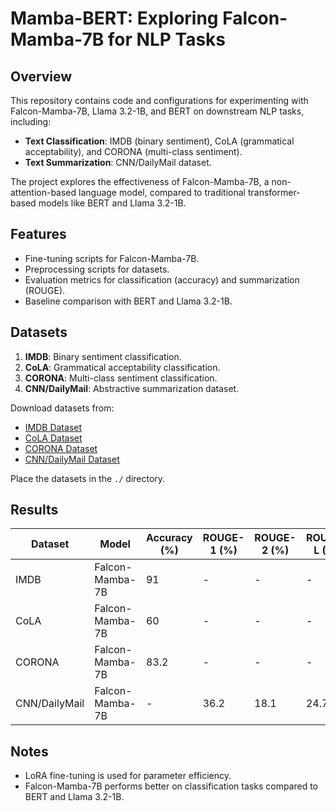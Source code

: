 # Mamba-BERT: Exploring Falcon-Mamba-7B for NLP Tasks

## Overview
This repository contains code and configurations for experimenting with Falcon-Mamba-7B, Llama 3.2-1B, and BERT on downstream NLP tasks, including:
- **Text Classification**: IMDB (binary sentiment), CoLA (grammatical acceptability), and CORONA (multi-class sentiment).
- **Text Summarization**: CNN/DailyMail dataset.

The project explores the effectiveness of Falcon-Mamba-7B, a non-attention-based language model, compared to traditional transformer-based models like BERT and Llama 3.2-1B. 

## Features
- Fine-tuning scripts for Falcon-Mamba-7B.
- Preprocessing scripts for datasets.
- Evaluation metrics for classification (accuracy) and summarization (ROUGE).
- Baseline comparison with BERT and Llama 3.2-1B.

## Datasets
1. **IMDB**: Binary sentiment classification.
2. **CoLA**: Grammatical acceptability classification.
3. **CORONA**: Multi-class sentiment classification.
4. **CNN/DailyMail**: Abstractive summarization dataset.

Download datasets from:
- [IMDB Dataset](https://ai.stanford.edu/~amaas/data/sentiment/)
- [CoLA Dataset](https://nyu-mll.github.io/CoLA/)
- [CORONA Dataset](https://www.kaggle.com/datasets)
- [CNN/DailyMail Dataset](https://www.kaggle.com/datasets/gowrishankarp/newspaper-text-summarization-cnn-dailymail)

Place the datasets in the `./` directory.


## Results
| Dataset       | Model               | Accuracy (%) | ROUGE-1 (%) | ROUGE-2 (%) | ROUGE-L (%) |
|---------------|---------------------|--------------|-------------|-------------|-------------|
| IMDB          | Falcon-Mamba-7B    | 91           | -           | -           | -           | 
| CoLA          | Falcon-Mamba-7B    | 60           | -           | -           | -           |         
| CORONA        | Falcon-Mamba-7B    | 83.2         | -           | -           | -           |         
| CNN/DailyMail | Falcon-Mamba-7B    | -            | 36.2        | 18.1        | 24.7        |      

## Notes
- LoRA fine-tuning is used for parameter efficiency.
- Falcon-Mamba-7B performs better on classification tasks compared to BERT and Llama 3.2-1B.
